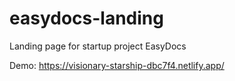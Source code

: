 # easydocs-landing
Landing page for startup project EasyDocs

Demo: https://visionary-starship-dbc7f4.netlify.app/
